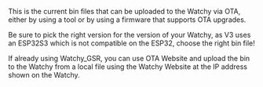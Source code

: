 This is the current bin files that can be uploaded to the Watchy via OTA, either by using a tool or by using a firmware that supports OTA upgrades.

Be sure to pick the right version for the version of your Watchy, as V3 uses an ESP32S3 which is not compatible on the ESP32, choose the right bin file!

If already using Watchy_GSR, you can use OTA Website and upload the bin to the Watchy from a local file using the Watchy Website at the IP address shown on the Watchy.
